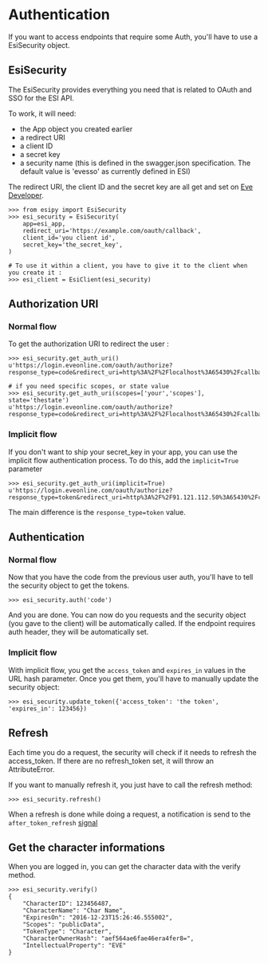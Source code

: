 # Authentication

If you want to access endpoints that require some Auth, you'll have to use a EsiSecurity object.

## EsiSecurity

The EsiSecurity provides everything you need that is related to OAuth and SSO for the ESI API.

To work, it will need:
- the App object you created earlier
- a redirect URI
- a client ID
- a secret key
- a security name (this is defined in the swagger.json specification. The default value is 'evesso' as currently defined in ESI)

The redirect URI, the client ID and the secret key are all get and set on [Eve Developer](https://developers.eveonline.com/applications).

```
>>> from esipy import EsiSecurity
>>> esi_security = EsiSecurity(
    app=esi_app,
    redirect_uri='https://example.com/oauth/callback',
    client_id='you client id',
    secret_key='the_secret_key',
)

# To use it within a client, you have to give it to the client when you create it :
>>> esi_client = EsiClient(esi_security)
```

## Authorization URI

### Normal flow

To get the authorization URI to redirect the user :
```
>>> esi_security.get_auth_uri()
u'https://login.eveonline.com/oauth/authorize?response_type=code&redirect_uri=http%3A%2F%2Flocalhost%3A65430%2Fcallback&client_id=foobarbazclient_id'

# if you need specific scopes, or state value
>>> esi_security.get_auth_uri(scopes=['your','scopes'], state='thestate')
u'https://login.eveonline.com/oauth/authorize?response_type=code&redirect_uri=http%3A%2F%2Flocalhost%3A65430%2Fcallback&client_id=foobarbazclient_id&scope=your+scopes&state=thestate'
```

### Implicit flow

If you don't want to ship your secret_key in your app, you can use the implicit flow authentication process. To do this, add the `implicit=True` parameter
```
>>> esi_security.get_auth_uri(implicit=True)
u'https://login.eveonline.com/oauth/authorize?response_type=token&redirect_uri=http%3A%2F%2F91.121.112.50%3A65430%2Fcallback&client_id=a5b6c74daf704408bfa84f46975ed73a'
```
The main difference is the `response_type=token` value.


## Authentication

### Normal flow 
Now that you have the code from the previous user auth, you'll have to tell the security object to get the tokens.
```
>>> esi_security.auth('code')
```
And you are done. You can now do you requests and the security object (you gave to the client) will be automatically called. If the endpoint requires auth header, they will be automatically set.

### Implicit flow
With implicit flow, you get the `access_token` and `expires_in` values in the URL hash parameter.
Once you get them, you'll have to manually update the security object:
```
>>> esi_security.update_token({'access_token': 'the token', 'expires_in': 123456})
```


## Refresh
Each time you do a request, the security will check if it needs to refresh the access_token. If there are no refresh_token set, it will throw an AttributeError.

If you want to manually refresh it, you just have to call the refresh method:
```
>>> esi_security.refresh()
```

When a refresh is done while doing a request, a notification is send to the `after_token_refresh` [signal](advance/signal.md)


## Get the character informations
When you are logged in, you can get the character data with the verify method.
```
>>> esi_security.verify()
{
    "CharacterID": 123456487,
    "CharacterName": "Char Name",
    "ExpiresOn": "2016-12-23T15:26:46.555002",
    "Scopes": "publicData",
    "TokenType": "Character",
    "CharacterOwnerHash": "aef564ae6fae46era4fer8=",
    "IntellectualProperty": "EVE"
}
```